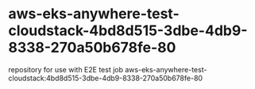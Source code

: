 # aws-eks-anywhere-test-cloudstack-4bd8d515-3dbe-4db9-8338-270a50b678fe-80
repository for use with E2E test job aws-eks-anywhere-test-cloudstack:4bd8d515-3dbe-4db9-8338-270a50b678fe-80
